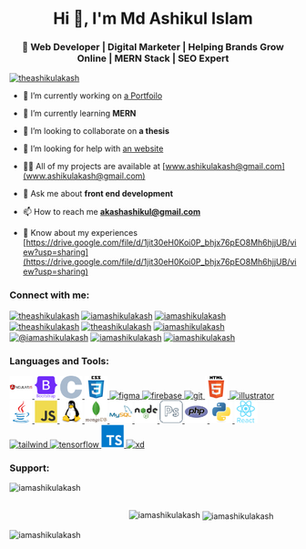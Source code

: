 <h1 align="center">Hi 👋, I'm Md Ashikul Islam</h1>
<h3 align="center">🚀 Web Developer | Digital Marketer | Helping Brands Grow Online | MERN Stack | SEO Expert</h3>

<p align="left"> <a href="https://twitter.com/theashikulakash" target="blank"><img src="https://img.shields.io/twitter/follow/theashikulakash?logo=twitter&style=for-the-badge" alt="theashikulakash" /></a> </p>

- 🔭 I’m currently working on [a Portfoilo](www.ashikulakash.com)

- 🌱 I’m currently learning **MERN**

- 👯 I’m looking to collaborate on **a thesis**

- 🤝 I’m looking for help with [an website](www.qfsfoodservice.com)

- 👨‍💻 All of my projects are available at [www.ashikulakash@gmail.com](www.ashikulakash@gmail.com)

- 💬 Ask me about **front end development**

- 📫 How to reach me **akashashikul@gmail.com**

- 📄 Know about my experiences [https://drive.google.com/file/d/1jit30eH0Koi0P_bhjx76pEO8Mh6hjjUB/view?usp=sharing](https://drive.google.com/file/d/1jit30eH0Koi0P_bhjx76pEO8Mh6hjjUB/view?usp=sharing)

<h3 align="left">Connect with me:</h3>
<p align="left">
<a href="https://twitter.com/theashikulakash" target="blank"><img align="center" src="https://raw.githubusercontent.com/rahuldkjain/github-profile-readme-generator/master/src/images/icons/Social/twitter.svg" alt="theashikulakash" height="30" width="40" /></a>
<a href="https://linkedin.com/in/iamashikulakash" target="blank"><img align="center" src="https://raw.githubusercontent.com/rahuldkjain/github-profile-readme-generator/master/src/images/icons/Social/linked-in-alt.svg" alt="iamashikulakash" height="30" width="40" /></a>
<a href="https://stackoverflow.com/users/iamashikulakash" target="blank"><img align="center" src="https://raw.githubusercontent.com/rahuldkjain/github-profile-readme-generator/master/src/images/icons/Social/stack-overflow.svg" alt="iamashikulakash" height="30" width="40" /></a>
<a href="https://fb.com/theashikulakash" target="blank"><img align="center" src="https://raw.githubusercontent.com/rahuldkjain/github-profile-readme-generator/master/src/images/icons/Social/facebook.svg" alt="theashikulakash" height="30" width="40" /></a>
<a href="https://instagram.com/theashikulakash" target="blank"><img align="center" src="https://raw.githubusercontent.com/rahuldkjain/github-profile-readme-generator/master/src/images/icons/Social/instagram.svg" alt="theashikulakash" height="30" width="40" /></a>
<a href="https://www.behance.net/iamashikulakash" target="blank"><img align="center" src="https://raw.githubusercontent.com/rahuldkjain/github-profile-readme-generator/master/src/images/icons/Social/behance.svg" alt="iamashikulakash" height="30" width="40" /></a>
<a href="https://medium.com/@iamashikulakash" target="blank"><img align="center" src="https://raw.githubusercontent.com/rahuldkjain/github-profile-readme-generator/master/src/images/icons/Social/medium.svg" alt="@iamashikulakash" height="30" width="40" /></a>
<a href="https://www.youtube.com/c/iamashikulakash" target="blank"><img align="center" src="https://raw.githubusercontent.com/rahuldkjain/github-profile-readme-generator/master/src/images/icons/Social/youtube.svg" alt="iamashikulakash" height="30" width="40" /></a>
<a href="https://discord.gg/iamashikulakash" target="blank"><img align="center" src="https://raw.githubusercontent.com/rahuldkjain/github-profile-readme-generator/master/src/images/icons/Social/discord.svg" alt="iamashikulakash" height="30" width="40" /></a>
</p>

<h3 align="left">Languages and Tools:</h3>
<p align="left"> <a href="https://angular.io" target="_blank" rel="noreferrer"> <img src="https://raw.githubusercontent.com/devicons/devicon/master/icons/angularjs/angularjs-original-wordmark.svg" alt="angularjs" width="40" height="40"/> </a> <a href="https://getbootstrap.com" target="_blank" rel="noreferrer"> <img src="https://raw.githubusercontent.com/devicons/devicon/master/icons/bootstrap/bootstrap-plain-wordmark.svg" alt="bootstrap" width="40" height="40"/> </a> <a href="https://www.cprogramming.com/" target="_blank" rel="noreferrer"> <img src="https://raw.githubusercontent.com/devicons/devicon/master/icons/c/c-original.svg" alt="c" width="40" height="40"/> </a> <a href="https://www.w3schools.com/css/" target="_blank" rel="noreferrer"> <img src="https://raw.githubusercontent.com/devicons/devicon/master/icons/css3/css3-original-wordmark.svg" alt="css3" width="40" height="40"/> </a> <a href="https://www.figma.com/" target="_blank" rel="noreferrer"> <img src="https://www.vectorlogo.zone/logos/figma/figma-icon.svg" alt="figma" width="40" height="40"/> </a> <a href="https://firebase.google.com/" target="_blank" rel="noreferrer"> <img src="https://www.vectorlogo.zone/logos/firebase/firebase-icon.svg" alt="firebase" width="40" height="40"/> </a> <a href="https://git-scm.com/" target="_blank" rel="noreferrer"> <img src="https://www.vectorlogo.zone/logos/git-scm/git-scm-icon.svg" alt="git" width="40" height="40"/> </a> <a href="https://www.w3.org/html/" target="_blank" rel="noreferrer"> <img src="https://raw.githubusercontent.com/devicons/devicon/master/icons/html5/html5-original-wordmark.svg" alt="html5" width="40" height="40"/> </a> <a href="https://www.adobe.com/in/products/illustrator.html" target="_blank" rel="noreferrer"> <img src="https://www.vectorlogo.zone/logos/adobe_illustrator/adobe_illustrator-icon.svg" alt="illustrator" width="40" height="40"/> </a> <a href="https://www.java.com" target="_blank" rel="noreferrer"> <img src="https://raw.githubusercontent.com/devicons/devicon/master/icons/java/java-original.svg" alt="java" width="40" height="40"/> </a> <a href="https://developer.mozilla.org/en-US/docs/Web/JavaScript" target="_blank" rel="noreferrer"> <img src="https://raw.githubusercontent.com/devicons/devicon/master/icons/javascript/javascript-original.svg" alt="javascript" width="40" height="40"/> </a> <a href="https://www.linux.org/" target="_blank" rel="noreferrer"> <img src="https://raw.githubusercontent.com/devicons/devicon/master/icons/linux/linux-original.svg" alt="linux" width="40" height="40"/> </a> <a href="https://www.mongodb.com/" target="_blank" rel="noreferrer"> <img src="https://raw.githubusercontent.com/devicons/devicon/master/icons/mongodb/mongodb-original-wordmark.svg" alt="mongodb" width="40" height="40"/> </a> <a href="https://www.mysql.com/" target="_blank" rel="noreferrer"> <img src="https://raw.githubusercontent.com/devicons/devicon/master/icons/mysql/mysql-original-wordmark.svg" alt="mysql" width="40" height="40"/> </a> <a href="https://nodejs.org" target="_blank" rel="noreferrer"> <img src="https://raw.githubusercontent.com/devicons/devicon/master/icons/nodejs/nodejs-original-wordmark.svg" alt="nodejs" width="40" height="40"/> </a> <a href="https://www.photoshop.com/en" target="_blank" rel="noreferrer"> <img src="https://raw.githubusercontent.com/devicons/devicon/master/icons/photoshop/photoshop-line.svg" alt="photoshop" width="40" height="40"/> </a> <a href="https://www.php.net" target="_blank" rel="noreferrer"> <img src="https://raw.githubusercontent.com/devicons/devicon/master/icons/php/php-original.svg" alt="php" width="40" height="40"/> </a> <a href="https://www.python.org" target="_blank" rel="noreferrer"> <img src="https://raw.githubusercontent.com/devicons/devicon/master/icons/python/python-original.svg" alt="python" width="40" height="40"/> </a> <a href="https://reactjs.org/" target="_blank" rel="noreferrer"> <img src="https://raw.githubusercontent.com/devicons/devicon/master/icons/react/react-original-wordmark.svg" alt="react" width="40" height="40"/> </a> <a href="https://tailwindcss.com/" target="_blank" rel="noreferrer"> <img src="https://www.vectorlogo.zone/logos/tailwindcss/tailwindcss-icon.svg" alt="tailwind" width="40" height="40"/> </a> <a href="https://www.tensorflow.org" target="_blank" rel="noreferrer"> <img src="https://www.vectorlogo.zone/logos/tensorflow/tensorflow-icon.svg" alt="tensorflow" width="40" height="40"/> </a> <a href="https://www.typescriptlang.org/" target="_blank" rel="noreferrer"> <img src="https://raw.githubusercontent.com/devicons/devicon/master/icons/typescript/typescript-original.svg" alt="typescript" width="40" height="40"/> </a> <a href="https://www.adobe.com/products/xd.html" target="_blank" rel="noreferrer"> <img src="https://cdn.worldvectorlogo.com/logos/adobe-xd.svg" alt="xd" width="40" height="40"/> </a> </p>

<h3 align="left">Support:</h3>
<p><a href="https://www.buymeacoffee.com/iamashikulakash"> <img align="left" src="https://cdn.buymeacoffee.com/buttons/v2/default-yellow.png" height="50" width="210" alt="iamashikulakash" /></a></p><br><br>

<p><img align="left" src="https://github-readme-stats.vercel.app/api/top-langs?username=iamashikulakash&show_icons=true&locale=en&layout=compact" alt="iamashikulakash" /></p>

<p>&nbsp;<img align="center" src="https://github-readme-stats.vercel.app/api?username=iamashikulakash&show_icons=true&locale=en" alt="iamashikulakash" /></p>

<p><img align="center" src="https://github-readme-streak-stats.herokuapp.com/?user=iamashikulakash&" alt="iamashikulakash" /></p>
